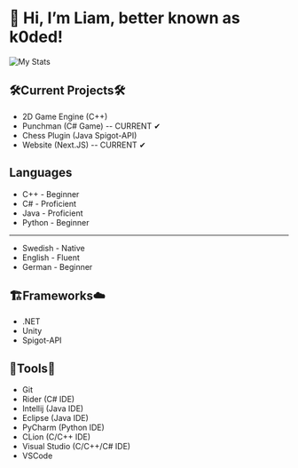 # 👋 Hi, I’m Liam, better known as k0ded!
![My Stats](https://github-readme-stats.vercel.app/api?username=k0ded&show_icons=true&theme=calm)

## 🛠Current Projects🛠
* 2D Game Engine (C++)
* Punchman (C# Game) -- CURRENT ✔
* Chess Plugin (Java Spigot-API)
* Website (Next.JS) -- CURRENT ✔

## Languages
* C++ - Beginner
* C# - Proficient
* Java - Proficient
* Python - Beginner

---

* Swedish - Native
* English - Fluent
* German - Beginner

## 🏗Frameworks☁
* .NET
* Unity
* Spigot-API

## 🧰Tools🧰
* Git
* Rider (C# IDE)
* Intellij (Java IDE)
* Eclipse (Java IDE)
* PyCharm (Python IDE)
* CLion (C/C++ IDE)
* Visual Studio (C/C++/C# IDE)
* VSCode
